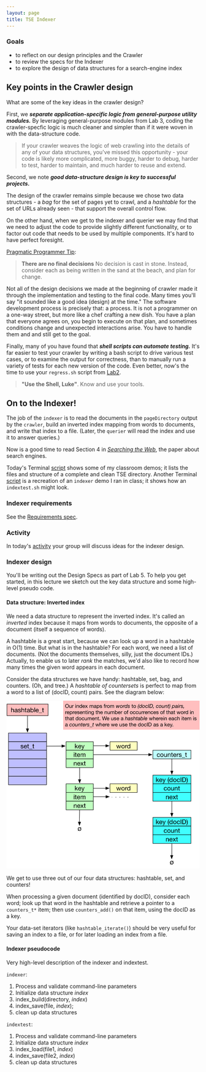```yaml
---
layout: page
title: TSE Indexer
---
```


### Goals

* to reflect on our design principles and the Crawler
* to review the specs for the Indexer
* to explore the design of data structures for a search-engine index

## Key points in the Crawler design

What are some of the key ideas in the crawler design?

First, we ***separate application-specific logic from general-purpose utility modules.***  By leveraging general-purpose modules from Lab 3, coding the crawler-specfic logic is much cleaner and simpler than if it were woven in with the data-structure code.

> If your crawler weaves the logic of web crawling into the details of any of your data structures, you've missed this opportunity - your code is likely more complicated, more buggy, harder to debug, harder to test, harder to maintain, and much harder to reuse and extend.

Second, we note ***good data-structure design is key to successful projects.***

The design of the crawler remains simple because we chose two data structures - a *bag* for the set of pages yet to crawl, and a *hashtable* for the set of URLs already seen - that support the overall control flow.

On the other hand, when we get to the indexer and querier we may find that we need to adjust the code to provide slightly different functionality, or to factor out code that needs to be used by multiple components.
It's hard to have perfect foresight.

[Pragmatic Programmer Tip](http://pragprog.com/the-pragmatic-programmer/extracts/tips):
> **There are no final decisions**
>  No decision is cast in stone.
> Instead, consider each as being written in the sand at the beach, and plan for change.

Not all of the design decisions we made at the beginning of crawler made it through the implementation and testing to the final code.
Many times you'll say "it sounded like a good idea (design) at the time." The software development process is precisely that: a process.
It is not a programmer on a one-way street, but more like a chef crafting a new dish.
You have a plan that everyone agrees on, you begin to execute on that plan, and sometimes conditions change and unexpected interactions arise.
You have to handle them and and still get to the goal.

Finally, many of you have found that ***shell scripts can automate testing.*** It's far easier to test your crawler by writing a bash script to drive various test cases, or to examine the output for correctness, than to manually run a variety of tests for each new version of the code.
Even better, now's the time to use your `regress.sh` script from [Lab2]({{site.labs}}/Lab2).

> **"Use the Shell, Luke"**.
>  Know and use your tools.


## On to the Indexer!

The job of the `indexer` is to read the documents in the `pageDirectory` output by the `crawler`, build an inverted index mapping from words to documents, and write that index to a file.
(Later, the `querier` will read the index and use it to answer queries.)

Now is a good time to read Section 4 in *[Searching the Web]({{site.reading}}/searchingtheweb.pdf)*, the paper about search engines.

Today's Terminal [script](script1.txt) shows some of my classroom demos; it lists the files and structure of a complete and clean TSE directory.
Another Terminal [script](script2.txt) is a recreation of an `indexer` demo I ran in class; it shows how an `indextest.sh` might look.

### Indexer requirements

See the [Requirements spec]({{site.labs}}/Lab5/REQUIREMENTS.html).

### Activity

In today's [activity](activity.html) your group will discuss ideas for the indexer design.

<!-- Hide the rest of this page until activity period is over.-->

### Indexer design

You'll be writing out the Design Specs as part of Lab 5.
To help you get started, in this lecture we sketch out the key data structure and some high-level pseudo code.

#### Data structure: Inverted index

We need a data structure to represent the inverted index.
It's called an *inverted* index because it maps from words to documents, the opposite of a document (itself a sequence of words).

A hashtable is a great start, because we can look up a word in a hashtable in O(1) time.
But what is in the hashtable?
For each word, we need a list of documents.
(Not the documents themselves, silly, just the document IDs.) Actually, to enable us to later *rank* the matches, we'd also like to record how many times the given word appears in each document.

Consider the data structures we have handy: hashtable, set, bag, and counters.
(Oh, and tree.)  A *hashtable of countersets* is perfect to map from a word to a list of (docID, count) pairs.
See the diagram below:

![Indexer data flow](data-model.png)

We get to use three out of our four data structures: hashtable, set, and counters!

When processing a given document (identified by docID), consider each word; look up that word in the hashtable and retrieve a pointer to a `counters_t*` item; then use `counters_add()` on that item, using the docID as a key.

Your data-set iterators (like `hashtable_iterate()`) should be very useful for saving an index to a file, or for later loading an index from a file.

#### Indexer pseudocode

Very high-level description of the indexer and indextest.

`indexer`:

1. Process and validate command-line parameters
2. Initialize data structure *index*
4. index_build(directory, *index*)
5. index_save(file, *index*);
6. clean up data structures

`indextest`:

1. Process and validate command-line parameters
2. Initialize data structure *index*
3. index_load(file1, *index*)
4. index_save(file2, *index*)
5. clean up data structures

